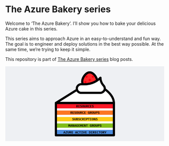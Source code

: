 # The Azure Bakery series

Welcome to ‘The Azure Bakery’. I’ll show you how to bake your delicious Azure cake in this series.

This series aims to approach Azure in an easy-to-understand and fun way. The goal is to engineer and deploy solutions in
the best way possible. At the same time, we’re trying to keep it simple.

This repository is part
of [The Azure Bakery series](https://go.robino.io/the-azure-bakery-series-introduction/ "The Azure Bakery series") blog
posts.

![An Azure cake](https://github.com/robinoio/the-azure-bakery-series/blob/main/images/the-azure-bakery-series.png?raw=true)

